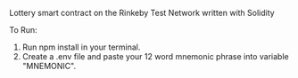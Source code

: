 Lottery smart contract on the Rinkeby Test Network written with Solidity

To Run:

1. Run npm install in your terminal.
2. Create a .env file and paste your 12 word mnemonic phrase into variable "MNEMONIC".
